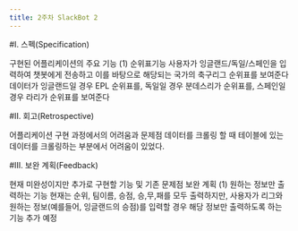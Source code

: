 ```yaml
---
title: 2주차 SlackBot 2 
---
```


#I. 스펙(Specification)

구현된 어플리케이션의 주요 기능
(1)  순위표기능
사용자가 잉글랜드/독일/스페인을 입력하여 챗봇에게 전송하고 이를 바탕으로
해당되는 국가의 축구리그 순위표를 보여준다
데이터가 잉글랜드일 경우 EPL 순위표를, 독일일 경우 분데스리가 순위표를, 스페인일 경우 라리가 순위표를 보여준다


#II. 회고(Retrospective)

어플리케이션 구현 과정에서의 어려움과 문제점
데이터를 크롤링 할 때 테이블에 있는 데이터를 크롤링하는 부분에서 어려움이 있었다.

#III. 보완 계획(Feedback)

현재 미완성이지만 추가로 구현할 기능 및 기존 문제점 보완 계획
(1) 원하는 정보만 출력하는 기능
현재는 순위, 팀이름, 승점, 승,무,패를 모두 출력하지만, 사용자가 리그와 원하는 정보(예를들어, 잉글랜드의 승점)를 입력할 경우
해당 정보만 출력하도록 하는 기능 추가 예정
